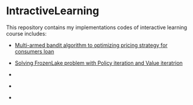 # IntractiveLearning
This repository contains my implementations codes of interactive learning course includes:

* [Multi-armed bandit algorithm to optimizing pricing strategy for consumers loan](https://github.com/niiiikou/IntractiveLearning/blob/main/HW2.ipynb)
  
* [Solving FrozenLake problem with Policy iteration and Value iteratrion](https://github.com/niiiikou/IntractiveLearning/blob/main/HW3.ipynb)
  
* [](https://github.com/niiiikou/IntractiveLearning/blob/main/HW4.ipynb)
  
* [](https://github.com/niiiikou/IntractiveLearning/tree/main/HW5)

* [](https://github.com/niiiikou/IntractiveLearning/blob/main/MarsExploration.ipynb)
